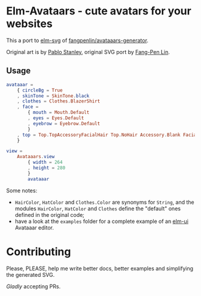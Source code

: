 # Elm-Avataars - cute avatars for your websites
This a port to [elm-svg](https://package.elm-lang.org/packages/elm/svg/latest) of [fangpenlin/avataaars-generator](https://github.com/fangpenlin/avataaars-generator).

Original art is by [Pablo Stanley](https://twitter.com/pablostanley), original SVG port by [Fang-Pen Lin](https://github.com/fangpenlin).

## Usage

```Elm
avataaar =
    { circleBg = True
    , skinTone = SkinTone.black
    , clothes = Clothes.BlazerShirt
    , face =
        { mouth = Mouth.Default
        , eyes = Eyes.Default
        , eyebrow = Eyebrow.Default
        }
    , top = Top.TopAccessoryFacialHair Top.NoHair Accessory.Blank FacialHair.Blank
    }

view =
    Avataaars.view
        { width = 264
        , height = 280
        }
        avataaar
```

Some notes:
* `HairColor`, `HatColor` and `Clothes.Color` are synonyms for `String`, and the modules `HairColor`, `HatColor` and `Clothes` define the "default" ones defined in the original code;
* have a look at the `examples` folder for a complete example of an [elm-ui](https://package.elm-lang.org/packages/mdgriffith/elm-ui/latest/) Avataaar editor.

# Contributing
Please, PLEASE, help me write better docs, better examples and simplifying the generated SVG.

*Gladly* accepting PRs.
